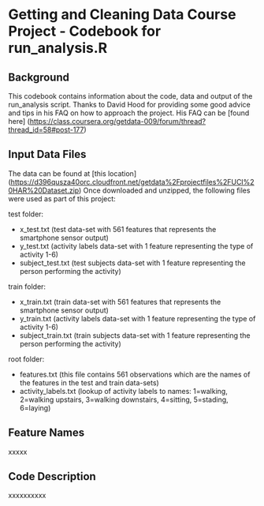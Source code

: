Getting and Cleaning Data Course Project - Codebook for run_analysis.R
======================================================================

Background
-----------

This codebook contains information about the code, data and output of the run_analysis script.
Thanks to David Hood for providing some good advice and tips in his FAQ on how to approach the project.
His FAQ can be [found here] (https://class.coursera.org/getdata-009/forum/thread?thread_id=58#post-177)


Input Data Files
----------------

The data can be found at [this location] (https://d396qusza40orc.cloudfront.net/getdata%2Fprojectfiles%2FUCI%20HAR%20Dataset.zip)
Once downloaded and unzipped, the following files were used as part of this project:

test folder:
* x_test.txt (test data-set with 561 features that represents the smartphone sensor output)
* y_test.txt (activity labels data-set with 1 feature representing the type of activity 1-6)
* subject_test.txt (test subjects data-set with 1 feature representing the person performing the activity)
	
train folder:
* x_train.txt (train data-set with 561 features that represents the smartphone sensor output)
* y_train.txt (activity labels data-set with 1 feature representing the type of activity 1-6)
* subject_train.txt (train subjects data-set with 1 feature representing the person performing the activity)
	
root folder:
* features.txt (this file contains 561 observations which are the names of the features in the test and train data-sets)
* activity_labels.txt (lookup of activity labels to names: 1=walking, 2=walking upstairs, 3=walking downstairs, 4=sitting, 5=stading, 6=laying)


Feature Names
-------------

xxxxx





Code Description
----------------


xxxxxxxxxx


